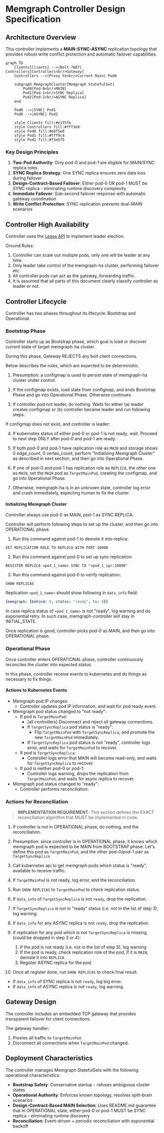 # Memgraph Controller Design Specification


## Architecture Overview

This controller implements a **MAIN-SYNC-ASYNC** replication topology that provides robust write conflict protection and automatic failover capabilities.

```mermaid
graph TD
    Clients[Clients] -->|Bolt 7687| Controllers[Controllers<br/>Gateway]
    Controllers -->|Proxy to<br/>Current Main| Pod0
    
    subgraph MemgraphCluster[Memgraph StatefulSet]
        Pod0[Pod-0<br/>MAIN]
        Pod1[Pod-1<br/>SYNC Replica]
        Pod2[Pod-2<br/>ASYNC Replica]
    end
    
    Pod0 -->|SYNC| Pod1
    Pod0 -->|ASYNC| Pod2
    
    style Clients fill:#e1f5fe
    style Controllers fill:#fff3e0
    style Pod0 fill:#e8f5e8
    style Pod1 fill:#fff9c4
    style Pod2 fill:#f3e5f5
```

### Key Design Principles

1. **Two-Pod Authority**: Only pod-0 and pod-1 are eligible for MAIN/SYNC replica roles
2. **SYNC Replica Strategy**: One SYNC replica ensures zero data loss during failover
3. **Design-Contract-Based Failover**: Either pod-0 OR pod-1 MUST be SYNC replica - eliminating runtime discovery complexity
4. **Immediate Failover**: Sub-second failover response with automatic gateway coordination
5. **Write Conflict Protection**: SYNC replication prevents dual-MAIN scenarios

## Controller High Availability

Controller uses the [Lease API](https://kubernetes.io/docs/concepts/architecture/leases/#leader-election) to implement leader election.

Ground Rules:

1. Controller can scale out multiple pods, only one will be leader at any time.
2. Only leader take control of the memgraph-ha cluster, performing failover etc.
3. All controller pods can act as the gateway, forwarding traffic.
4. It is assumed that all parts of this document clearly classify controller as leader or not.

## Controller Lifecycle

Controller has two phases throughout its lifecycle: Bootstrap and Operational.

### Bootstrap Phase

Controller starts up as Bootstrap phase, which goal is load or discover current state of target memgraph-ha cluster.

During this phase, Gateway REJECTS any bolt client connections.

Below describes the rules, which are expected to be deterministic.

1. Presumption: a configmap is used to persist state of memgraph-ha cluster under control.

2. If the configmap exists, load state from configmap, and ends Bootstrap Phase and go into Operational Phase. Otherwise continues.

3. If controller pod not leader, do nothing. Waits for either (a) leader creates configmap or (b) controller became leader and run following steps.

If configmap does not exist, and controller is leader:

4. If kubernetes status of either pod-0 or pod-1 is not ready, wait. Proceed to next step ONLY after pod-0 and pod-1 are ready.

5. If both pod-0 and pod-1 have replication role as `MAIN` and storage shows 0 edge_count, 0 vertex_count, perform "Initializing Memgraph Cluster" as described in next section, and then go into Operational Phase.

6. If one of pod-0 and pod-1 has replication role as `REPLICA`, the other one as `MAIN`, set the `MAIN` pod as `TargetMainPod`, creating the configmap, and go into Operational Phase.

7. Otherwise, memgraph-ha is in an unknown state, controller log error and crash immediately, expecting human to fix the cluster.

#### Initializing Memgraph Cluster

Controller always use pod-0 as MAIN, pod-1 as SYNC REPLICA.

Controller will perform following steps to set up the cluster, and then go into OPERATIONAL phase.

1. Run this command against pod-1 to demote it into replica:

```mgconsole
SET REPLICATION ROLE TO REPLICA WITH PORT 10000
```

2. Run this command against pod-0 to set up sync replication:

```mgconsole
REGISTER REPLICA <pod_1_name> SYNC TO "<pod_1_ip>:10000"
```
3. Run this command against pod-0 to verify replication:

```mgconsole
SHOW REPLICAS
```

Replication `<pod_1_name>` should show following in `data_info` field:

```yaml
{memgraph: {behind: 0, status: "ready", ts: 0}}
```

In case replica status of `<pod_1_name>` is not "ready", log warning and do exponential retry. In such case, memgraph-controller will stay in INITIAL_STATE.

Once replication is good, controller picks pod-0 as MAIN, and then go into OPERATIONAL phase.

### Operational Phase

Once controller enters OPERATIONAL phase, controller continuously reconciles the cluster into expected status.

In this phase, controller receive events to kubernetes and do things as necessary to fix things.

#### Actions to Kubernetes Events

- Memgraph pod IP changes:
  - Controller updates pod IP information, and wait for pod ready event.
- Memgraph pod status changed to "not ready":
  - If pod is `TargetMainPod`:
    - [all controllers] Disconnect and reject all gateway connections.
    - If `TargetSyncReplica` pod status is "ready":
      - Flip `TargetMainPod` with `TargetSyncReplica`, and promote the new `TargetMainPod` immediately.
    - If `TargetSyncReplica` pod status is not "ready", controller logs error, and waits for `TargetMainPod` to recover.
  - If pod is `TargetSyncReplica`:
    - Controller logs error that MAIN will become read-only, and waits for `TargetSyncReplica` to recover.
  - If pod is neither pod-0 or pod-1:
    - Controller logs warning, drops the replication from `TargetMainPod`, and waits for async replica to recover.
- Memgraph pod status changed to "ready":
  - Controller performs reconciliation.

### Actions for Reconciliation

> **IMPLEMENTATION REQUIREMENT**: This section defines the EXACT reconciliation algorithm that MUST be implemented in code.

1. If controller is not in OPERATIONAL phase, do nothing, end the reconciliation.

2. Presumption: since controller is in OPERATIONAL phase, it knows which memgraph pod is expected to be MAIN from BOOTSTRAP phase.
   Let's define this pod as `TargetMainPod`, and the other pod-0/pod-1 pair as `TargetSyncReplica`

3. Call kubernetes api to get memgraph pods which status is "ready", available to receive traffic.

4. If `TargetMainPod` is not ready, log error, end the reconciliation.

5. Run `SHOW REPLICAS` to `TargetMainPod` to check replication status.

6. If `data_info` of `TargetSyncReplica` is not `ready`, drop the replication.

7. If `TargetSyncReplica` is not in "ready" status (i.e. not in the list of step 3), log warning.

8. If `data_info` for any ASYNC replica is not `ready`, drop the replication.

9. If replication for any pod which is not `TargetSyncReplica` is missing (could be dropped in step 3 or 4):

   1. If the pod is not ready (i.e. not in the list of step 3), log warning
   2. If the pod is ready, check replication role of the pod, if it is `MAIN`, demote it into `REPLICA`.
   3. Register ASYNC replica for the pod.

10. Once all register done, run `SHOW REPLICAS` to check final result:

   - If `data_info` of SYNC replica is not `ready`, log big error.
   - If `data_info` of ASYNC replica is not `ready`, log warning.

## Gateway Design

The controller includes an embedded TCP gateway that provides transparent failover for client connections.

The gateway handler:

1. Proxies all traffic to `TargetMainPod`.
2. Disconnect all connections when `TargetMainPod` changed.

## Deployment Characteristics

The controller manages Memgraph StatefulSets with the following operational characteristics:

- **Bootstrap Safety**: Conservative startup - refuses ambiguous cluster states
- **Operational Authority**: Enforces known topology, resolves split-brain scenarios  
- **Design-Contract-Based MAIN Selection**: Uses README.md guarantee that in OPERATIONAL state, either pod-0 or pod-1 MUST be SYNC replica - eliminating runtime discovery
- **Reconciliation**: Event-driven + periodic reconciliation with exponential backoff

